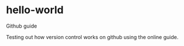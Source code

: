 # hello-world
Github guide

Testing out how version control works on github using the online guide.
